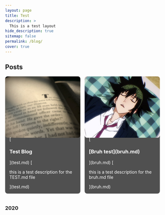 ```yaml
---
layout: page
title: Test
description: >
  This is a test layout
hide_description: true
sitemap: false
permalink: /blog/
cover: true
---
```


## Posts

<div style="display: flex; flex-wrap: wrap; gap: 1em;">

  <div style="flex: 1 1 calc(50% - 1em); box-sizing: border-box; margin-bottom: 1em;">
      <img src="/assets/img/book.jpg" alt="Test Blog" style="width: 100%; height: 200px; object-fit: cover; border-radius: 8px;"/>
      <div style="padding: 1em; background: #505050; color: white; border-radius: 8px; margin-top: -1.5em;">
        [<h3>Test Blog</h3>](test.md)
        [<p>this is a test description for the TEST.md file</p>](test.md)
      </div>
  </div>

  <div style="flex: 1 1 calc(50% - 1em); box-sizing: border-box; margin-bottom: 1em;">
      <img src="/assets/img/mori.jpeg" alt="Bruh test" style="width: 100%; height: 200px; object-fit: cover; border-radius: 8px;"/>
      <div style="padding: 1em; background: #505050; color: white; border-radius: 8px; margin-top: -1.5em;">
        [<h3>[Bruh test](bruh.md)</h3>](bruh.md)
        [<p>this is a test description for the bruh.md file</p>](bruh.md)
      </div>
  </div>

</div>

### 2020

<!-- Add more posts for 2020 in a similar way -->
